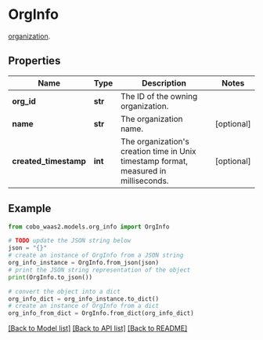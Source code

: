 # OrgInfo

[organization](https://manuals.cobo.com/en/portal/organization/introduction). 

## Properties

Name | Type | Description | Notes
------------ | ------------- | ------------- | -------------
**org_id** | **str** | The ID of the owning organization. | 
**name** | **str** | The organization name. | [optional] 
**created_timestamp** | **int** | The organization&#39;s creation time in Unix timestamp format, measured in milliseconds. | [optional] 

## Example

```python
from cobo_waas2.models.org_info import OrgInfo

# TODO update the JSON string below
json = "{}"
# create an instance of OrgInfo from a JSON string
org_info_instance = OrgInfo.from_json(json)
# print the JSON string representation of the object
print(OrgInfo.to_json())

# convert the object into a dict
org_info_dict = org_info_instance.to_dict()
# create an instance of OrgInfo from a dict
org_info_from_dict = OrgInfo.from_dict(org_info_dict)
```
[[Back to Model list]](../README.md#documentation-for-models) [[Back to API list]](../README.md#documentation-for-api-endpoints) [[Back to README]](../README.md)


